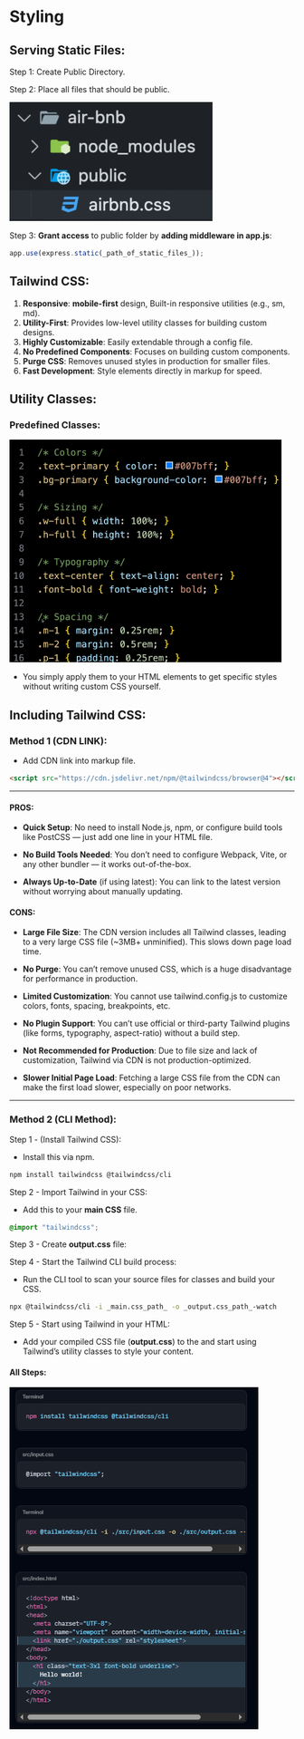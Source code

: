 # Styling

## Serving Static Files:
Step 1: Create Public Directory.

Step 2: Place all files that should be public.

![public example](public-example.png)

Step 3: **Grant access** to public folder by **adding middleware in app.js**:

```js
app.use(express.static(_path_of_static_files_));
```


## Tailwind CSS:

1. **Responsive**: **mobile-first** design, Built-in responsive utilities (e.g., sm, md).
2. **Utility-First**: Provides low-level utility classes for building custom designs.
3. **Highly Customizable**: Easily extendable through a config file.
4. **No Predefined Components**: Focuses on building custom components.
5. **Purge CSS**: Removes unused styles in production for smaller files.
6. **Fast Development**: Style elements directly in markup for speed.

## Utility Classes:

### Predefined Classes:
![Predefined Classes](Predefined-Classes.png)

* You simply apply them to your HTML elements to get specific styles without writing custom CSS yourself.


## Including Tailwind CSS:

### Method 1 (CDN LINK):

- Add CDN link into markup file.

```html
<script src="https://cdn.jsdelivr.net/npm/@tailwindcss/browser@4"></script>
```

---

#### PROS:
* **Quick Setup**: No need to install Node.js, npm, or configure build tools like PostCSS — just add one line in your HTML file.

* **No Build Tools Needed**: You don’t need to configure Webpack, Vite, or any other bundler — it works out-of-the-box.

* **Always Up-to-Date** (if using latest): You can link to the latest version without worrying about manually updating.

#### CONS:
* **Large File Size**: The CDN version includes all Tailwind classes, leading to a very large CSS file (~3MB+ unminified). This slows down page load time.

* **No Purge**: You can’t remove unused CSS, which is a huge disadvantage for performance in production.

* **Limited Customization**: You cannot use tailwind.config.js to customize colors, fonts, spacing, breakpoints, etc.

* **No Plugin Support**: You can’t use official or third-party Tailwind plugins (like forms, typography, aspect-ratio) without a build step.

* **Not Recommended for Production**: Due to file size and lack of customization, Tailwind via CDN is not production-optimized.

* **Slower Initial Page Load**: Fetching a large CSS file from the CDN can make the first load slower, especially on poor networks.

---

### Method 2 (CLI Method):

Step 1 - (Install Tailwind CSS):

- Install this via npm.
```bash
npm install tailwindcss @tailwindcss/cli
```

Step 2 - Import Tailwind in your CSS:

- Add this to your **main CSS** file.
```css
@import "tailwindcss";
```

Step 3 - Create **output.css** file:

Step 4 - Start the Tailwind CLI build process:

- Run the CLI tool to scan your source files for classes and build your CSS.
```bash
npx @tailwindcss/cli -i _main.css_path_ -o _output.css_path_-watch
```

Step 5 - Start using Tailwind in your HTML:

- Add your compiled CSS file (**output.css**) to the <head> and start using Tailwind’s utility classes to style your content.


#### All Steps:
![All steps](all-steps.png)